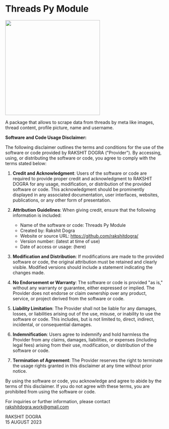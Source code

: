 # Threads Py Module

<img src="https://github.com/rakshitdogra/threads-py-module/assets/97903868/6d883c2c-4dcd-44a5-92cf-66310897290d"  width="300px" height="300px">

A package that allows to scrape data from threads by meta like images, thread content, profile picture, name and username.

**Software and Code Usage Disclaimer:**

The following disclaimer outlines the terms and conditions for the use of the software or code provided by RAKSHIT DOGRA ("Provider"). By accessing, using, or distributing the software or code, you agree to comply with the terms stated below:

1. **Credit and Acknowledgment**: Users of the software or code are required to provide proper credit and acknowledgment to RAKSHIT DOGRA for any usage, modification, or distribution of the provided software or code. This acknowledgment should be prominently displayed in any associated documentation, user interfaces, websites, publications, or any other form of presentation. 

2. **Attribution Guidelines**: When giving credit, ensure that the following information is included:
   - Name of the software or code: Threads Py Module
   - Created by: Rakshit Dogra
   - Website or source URL: https://github.com/rakshitdogra/
   - Version number: (latest at time of use)
   - Date of access or usage: (here)

3. **Modification and Distribution**: If modifications are made to the provided software or code, the original attribution must be retained and clearly visible. Modified versions should include a statement indicating the changes made.

4. **No Endorsement or Warranty**: The software or code is provided "as is," without any warranty or guarantee, either expressed or implied. The Provider does not endorse or claim ownership over any product, service, or project derived from the software or code.

5. **Liability Limitation**: The Provider shall not be liable for any damages, losses, or liabilities arising out of the use, misuse, or inability to use the software or code. This includes, but is not limited to, direct, indirect, incidental, or consequential damages.

6. **Indemnification**: Users agree to indemnify and hold harmless the Provider from any claims, damages, liabilities, or expenses (including legal fees) arising from their use, modification, or distribution of the software or code.

7. **Termination of Agreement**: The Provider reserves the right to terminate the usage rights granted in this disclaimer at any time without prior notice.

By using the software or code, you acknowledge and agree to abide by the terms of this disclaimer. If you do not agree with these terms, you are prohibited from using the software or code.

For inquiries or further information, please contact rakshitdogra.work@gmail.com

RAKSHIT DOGRA <br>
15 AUGUST 2023
